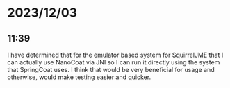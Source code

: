 # 2023/12/03

## 11:39

I have determined that for the emulator based system for SquirrelJME that I can
actually use NanoCoat via JNI so I can run it directly using the system that
SpringCoat uses. I think that would be very beneficial for usage and otherwise, would
make testing easier and quicker.